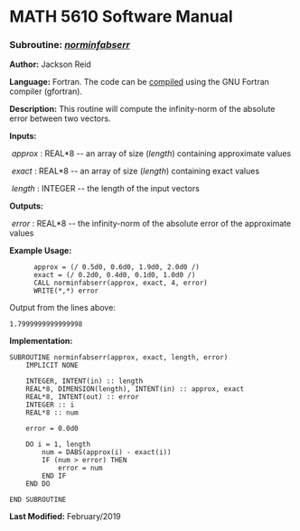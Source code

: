 # MATH 5610 Software Manual

### Subroutine: [_norminfabserr_](../norminfabserr.f90)

**Author:** Jackson Reid

**Language:** Fortran. The code can be [compiled](compilation.md) using the GNU Fortran compiler (gfortran).

**Description:** This routine will compute the infinity-norm of the absolute error between two vectors.

**Inputs:** 

​       _approx_ : REAL*8 -- an array of size (_length_) containing approximate values

​	_exact_ : REAL*8 -- an array of size (_length_) containing exact values

​       _length_ : INTEGER -- the length of the input vectors

**Outputs:** 

​	_error_ : REAL*8 -- the infinity-norm of the absolute error of the approximate values

**Example Usage:** 

```
      approx = (/ 0.5d0, 0.6d0, 1.9d0, 2.0d0 /)
      exact = (/ 0.2d0, 0.4d0, 0.1d0, 1.0d0 /)
      CALL norminfabserr(approx, exact, 4, error)
      WRITE(*,*) error
```
Output from the lines above:
```
1.7999999999999998
```
**Implementation:**

```
SUBROUTINE norminfabserr(approx, exact, length, error)
    IMPLICIT NONE

    INTEGER, INTENT(in) :: length
    REAL*8, DIMENSION(length), INTENT(in) :: approx, exact
    REAL*8, INTENT(out) :: error
    INTEGER :: i
    REAL*8 :: num

    error = 0.0d0

    DO i = 1, length
        num = DABS(approx(i) - exact(i))
        IF (num > error) THEN
            error = num
        END IF
    END DO

END SUBROUTINE
```



**Last Modified:** February/2019

